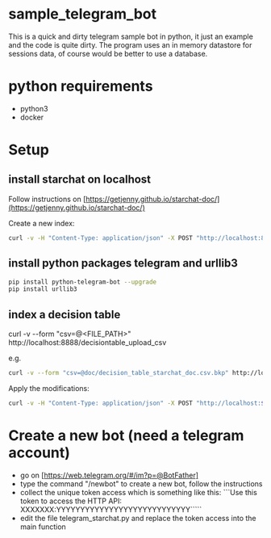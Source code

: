 # sample_telegram_bot

This is a quick and dirty telegram sample bot in python, it just an example and the code is quite dirty.
The program uses an in memory datastore for sessions data, of course would be better to use a database.

# python requirements

* python3
* docker

# Setup

## install starchat on localhost

Follow instructions on [https://getjenny.github.io/starchat-doc/](https://getjenny.github.io/starchat-doc/)

Create a new index:
```bash
curl -v -H "Content-Type: application/json" -X POST "http://localhost:8888/index_management/create"
```

## install python packages telegram and urllib3

```bash
pip install python-telegram-bot --upgrade
pip install urllib3
```

## index a decision table

curl -v --form "csv=@<FILE_PATH>" http://localhost:8888/decisiontable_upload_csv

e.g.

```bash
curl -v --form "csv=@doc/decision_table_starchat_doc.csv.bkp" http://localhost:8888/decisiontable_upload_csv
```

Apply the modifications:

```bash
curl -v -H "Content-Type: application/json" -X POST "http://localhost:${PORT}/decisiontable_analyzer"
```

# Create a new bot (need a telegram account)

* go on [https://web.telegram.org/#/im?p=@BotFather]
* type the command "/newbot" to create a new bot, follow the instructions
* collect the unique token access which is something like this:
```Use this token to access the HTTP API: XXXXXXX:YYYYYYYYYYYYYYYYYYYYYYYYYYYY`````
* edit the file telegram_starchat.py and replace the token access into the main function


